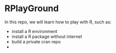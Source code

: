 # RPlayGround

In this repo, we will learn how to play with R, such as:
- install a R environment
- install a R package without internet
- build a private cran repo
- 